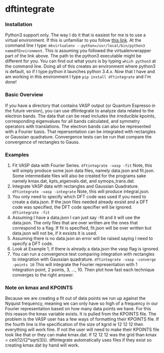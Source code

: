 # dftintegrate

### Installation
Python3 support only. The way I do it that is easiest for me is to use a
virtual environment. If this is unfamiliar to you follow
[this link](http://docs.python-guide.org/en/latest/dev/virtualenvs/).
At the command line I type: 
`mkvirtualenv --python=/usr/local/bin/python3 nameOfEnvironment`.
This is assuming you followed the virtualenvwrapper part of the link above.
The path to the python3 executable might be different for you. You can find out
what yours is by typing `which python3` at the command line. Doing all of this
creates an environment where python3 is default, so if I type python it launches
python 3.4.x. Now that I have and am working in this environment I type
`pip install dftintegrate` and I'm done!

### Basic Overview
If you have a directory that contains VASP output (or Quantum Espresso in the
future version), you can use dftintegrate to analyze data related to the electron
bands. The data that can be read includes the irreducible kpoints, corresponding
eigenvalues for all bands calculated, and symmetry operators with translations.
The electron bands can also be represented with a Fourier basis. That repersentation
can be integrated with rectangles or Gaussian quadrature. Convergence tests can be
run that compare the convergence of rectangles to Gauss.

### Examples
1. Fit VASP data with Fourier Series. ```dftintegrate -vasp -fit``` Note,
this will simply produce some json data files, namely data.json and fit.json.
Some intermediate files will also be created for the programs sake namely
kmax.dat, kpts\_eigenvals.dat, and symops\_trans.dat.
2. Integrate VASP data with rectangles and Gaussian Quadrature.
```dftintegrate -vasp -integrate``` Note, this will produce integral.json.
3. You only need to specify which DFT code was used if you need to create
a data.json. If the json files needed already exsist and a DFT code was
specified, the DFT code specifier will be ignored. ```dftintegrate -fit```
  1. Assuming I have a data.json I can just say -fit and it will use the
data.json. The only files that are over written are the ones that correspond
to a flag. If fit is specified, fit.json will be over written but data.json
will not be, if it exsists it is used.
  2. Assuming there is no data.json an error will be raised saying I need to
specify a DFT code.
  3. Look at Example 1, if there is already a data.json the vasp flag is ignored.
4. You can run a convergence test comparing integration with rectangles to
integration with Gaussian quadrature. ```dftintegrate -vasp -converge -points 10```
This will integrate the Fourier representation with 1 integration point,
2 points, 3, ..., 10. Then plot how fast each technique converges to the right answer.

### Note on kmax and KPOINTS
Because we are creating a fit out of data
points we run up against the Nyquist frequency, meaning we can only
have so high of a frequency in our Fourier representation based on how
many data points we have. For this this reason the kmax variable
exists. It is pulled from the KPOINTS file. The problem is the VASP
user has a few ways of formatting their KPOINTS file. If the fourth
line is the specification of the size of kgrid ie 12 12 12 then
everything will work fine. If not the user will need to make their
KPOINTS file look like that or they can make kmax.dat. If 12 12 12 was
the grid than kmax = ceil(12/(2*sqrt(3))). dftintegrate automatically
uses files if they exist so creating kmax.dat by hand will work.
